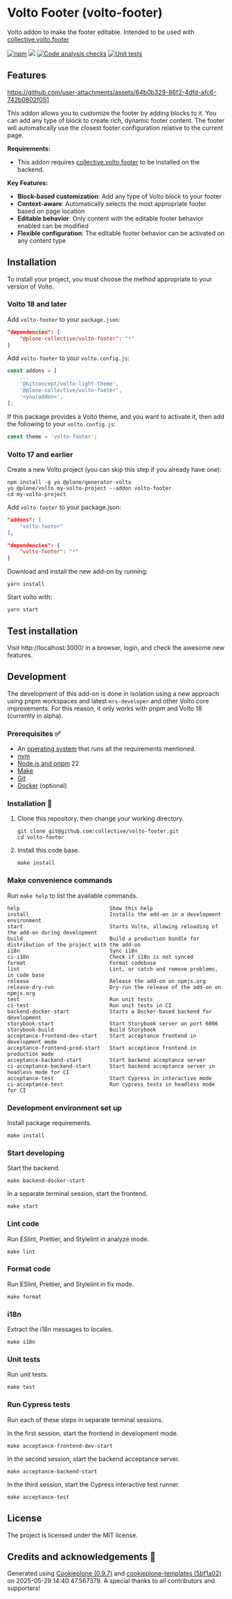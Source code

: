 # Volto Footer (volto-footer)

Volto addon to make the footer editable. Intended to be used with [collective.volto.footer](https://github.com/collective/collective.volto.footer)

[![npm](https://img.shields.io/npm/v/volto-footer)](https://www.npmjs.com/package/volto-footer)
[![](https://img.shields.io/badge/-Storybook-ff4785?logo=Storybook&logoColor=white&style=flat-square)](https://collective.github.io/volto-footer/)
[![Code analysis checks](https://github.com/collective/volto-footer/actions/workflows/code.yml/badge.svg)](https://github.com/collective/volto-footer/actions/workflows/code.yml)
[![Unit tests](https://github.com/collective/volto-footer/actions/workflows/unit.yml/badge.svg)](https://github.com/collective/volto-footer/actions/workflows/unit.yml)

## Features




https://github.com/user-attachments/assets/64b0b329-86f2-4dfd-afc6-742b0802f051





This addon allows you to customize the footer by adding blocks to it. You can add any type of block to create rich, dynamic footer content. The footer will automatically use the closest footer configuration relative to the current page.

**Requirements:**
- This addon requires [collective.volto.footer](https://github.com/collective/collective.volto.footer) to be installed on the backend.

**Key Features:**
- **Block-based customization**: Add any type of Volto block to your footer
- **Context-aware**: Automatically selects the most appropriate footer based on page location
- **Editable behavior**: Only content with the editable footer behavior enabled can be modified
- **Flexible configuration**: The editable footer behavior can be activated on any content type

## Installation

To install your project, you must choose the method appropriate to your version of Volto.


### Volto 18 and later

Add `volto-footer` to your `package.json`:

```json
"dependencies": {
    "@plone-collective/volto-footer": "*"
}
```

Add `volto-footer` to your `volto.config.js`:

```javascript
const addons = [
    ...
    '@kitconcept/volto-light-theme',
    '@plone-collective/volto-footer',
    '<youraddon>',
];
```

If this package provides a Volto theme, and you want to activate it, then add the following to your `volto.config.js`:

```javascript
const theme = 'volto-footer';
```

### Volto 17 and earlier

Create a new Volto project (you can skip this step if you already have one):

```
npm install -g yo @plone/generator-volto
yo @plone/volto my-volto-project --addon volto-footer
cd my-volto-project
```

Add `volto-footer` to your package.json:

```JSON
"addons": [
    "volto-footer"
],

"dependencies": {
    "volto-footer": "*"
}
```

Download and install the new add-on by running:

```
yarn install
```

Start volto with:

```
yarn start
```

## Test installation

Visit http://localhost:3000/ in a browser, login, and check the awesome new features.


## Development

The development of this add-on is done in isolation using a new approach using pnpm workspaces and latest `mrs-developer` and other Volto core improvements.
For this reason, it only works with pnpm and Volto 18 (currently in alpha).


### Prerequisites ✅

-   An [operating system](https://6.docs.plone.org/install/create-project-cookieplone.html#prerequisites-for-installation) that runs all the requirements mentioned.
-   [nvm](https://6.docs.plone.org/install/create-project-cookieplone.html#nvm)
-   [Node.js and pnpm](https://6.docs.plone.org/install/create-project.html#node-js) 22
-   [Make](https://6.docs.plone.org/install/create-project-cookieplone.html#make)
-   [Git](https://6.docs.plone.org/install/create-project-cookieplone.html#git)
-   [Docker](https://docs.docker.com/get-started/get-docker/) (optional)

### Installation 🔧

1.  Clone this repository, then change your working directory.

    ```shell
    git clone git@github.com:collective/volto-footer.git
    cd volto-footer
    ```

2.  Install this code base.

    ```shell
    make install
    ```


### Make convenience commands

Run `make help` to list the available commands.

```text
help                             Show this help
install                          Installs the add-on in a development environment
start                            Starts Volto, allowing reloading of the add-on during development
build                            Build a production bundle for distribution of the project with the add-on
i18n                             Sync i18n
ci-i18n                          Check if i18n is not synced
format                           Format codebase
lint                             Lint, or catch and remove problems, in code base
release                          Release the add-on on npmjs.org
release-dry-run                  Dry-run the release of the add-on on npmjs.org
test                             Run unit tests
ci-test                          Run unit tests in CI
backend-docker-start             Starts a Docker-based backend for development
storybook-start                  Start Storybook server on port 6006
storybook-build                  Build Storybook
acceptance-frontend-dev-start    Start acceptance frontend in development mode
acceptance-frontend-prod-start   Start acceptance frontend in production mode
acceptance-backend-start         Start backend acceptance server
ci-acceptance-backend-start      Start backend acceptance server in headless mode for CI
acceptance-test                  Start Cypress in interactive mode
ci-acceptance-test               Run cypress tests in headless mode for CI
```

### Development environment set up

Install package requirements.

```shell
make install
```

### Start developing

Start the backend.

```shell
make backend-docker-start
```

In a separate terminal session, start the frontend.

```shell
make start
```

### Lint code

Run ESlint, Prettier, and Stylelint in analyze mode.

```shell
make lint
```

### Format code

Run ESlint, Prettier, and Stylelint in fix mode.

```shell
make format
```

### i18n

Extract the i18n messages to locales.

```shell
make i18n
```

### Unit tests

Run unit tests.

```shell
make test
```

### Run Cypress tests

Run each of these steps in separate terminal sessions.

In the first session, start the frontend in development mode.

```shell
make acceptance-frontend-dev-start
```

In the second session, start the backend acceptance server.

```shell
make acceptance-backend-start
```

In the third session, start the Cypress interactive test runner.

```shell
make acceptance-test
```

## License

The project is licensed under the MIT license.

## Credits and acknowledgements 🙏

Generated using [Cookieplone (0.9.7)](https://github.com/plone/cookieplone) and [cookieplone-templates (5bf1a02)](https://github.com/plone/cookieplone-templates/commit/5bf1a02b9f870b38a941f55718e3f53d1c2b9fa7) on 2025-05-29 14:40:47.567379. A special thanks to all contributors and supporters!
